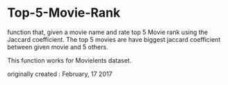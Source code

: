 # Top-5-Movie-Rank
function that, given a movie name and rate top 5 Movie rank using the   Jaccard coefficient. The top 5 movies are have biggest jaccard   coefficient between given movie and 5 others.  

This function works for Movielents dataset.  

originally created : February, 17 2017
